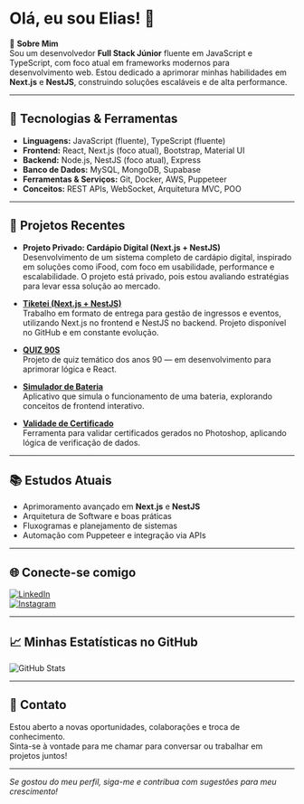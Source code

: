 # Olá, eu sou Elias! 👋

🌟 **Sobre Mim**  
Sou um desenvolvedor **Full Stack Júnior** fluente em JavaScript e TypeScript, com foco atual em frameworks modernos para desenvolvimento web. Estou dedicado a aprimorar minhas habilidades em **Next.js** e **NestJS**, construindo soluções escaláveis e de alta performance.

---

## 🔧 Tecnologias & Ferramentas

- **Linguagens:** JavaScript (fluente), TypeScript (fluente)  
- **Frontend:** React, Next.js (foco atual), Bootstrap, Material UI  
- **Backend:** Node.js, NestJS (foco atual), Express  
- **Banco de Dados:** MySQL, MongoDB, Supabase  
- **Ferramentas & Serviços:** Git, Docker, AWS, Puppeteer  
- **Conceitos:** REST APIs, WebSocket, Arquitetura MVC, POO

---

## 🚀 Projetos Recentes

- **Projeto Privado: Cardápio Digital (Next.js + NestJS)**  
Desenvolvimento de um sistema completo de cardápio digital, inspirado em soluções como iFood, com foco em usabilidade, performance e escalabilidade. O projeto está privado, pois estou avaliando estratégias para levar essa solução ao mercado.

- **[Tiketei (Next.js + NestJS)](https://github.com/Eliazynho/tiketei)**  
Trabalho em formato de entrega para gestão de ingressos e eventos, utilizando Next.js no frontend e NestJS no backend. Projeto disponível no GitHub e em constante evolução.

- **[QUIZ 90S](https://github.com/Eliazynho/primeiro-rep)**  
Projeto de quiz temático dos anos 90 — em desenvolvimento para aprimorar lógica e React.

- **[Simulador de Bateria](https://github.com/Eliazynho/bateria)**  
Aplicativo que simula o funcionamento de uma bateria, explorando conceitos de frontend interativo.

- **[Validade de Certificado](https://github.com/Eliazynho/certificadovalidador)**  
Ferramenta para validar certificados gerados no Photoshop, aplicando lógica de verificação de dados.

---

## 📚 Estudos Atuais

- Aprimoramento avançado em **Next.js** e **NestJS**  
- Arquitetura de Software e boas práticas  
- Fluxogramas e planejamento de sistemas  
- Automação com Puppeteer e integração via APIs  

---

## 🌐 Conecte-se comigo

[![LinkedIn](https://img.shields.io/badge/LinkedIn-Elias-blue?style=flat&logo=linkedin)](https://www.linkedin.com/in/elias-santos-67b5601b7/)  
[![Instagram](https://img.shields.io/badge/Instagram-@elias.dev__-E4405F?style=flat&logo=instagram&logoColor=white)](https://instagram.com/elias.dev_)

---

## 📈 Minhas Estatísticas no GitHub

![GitHub Stats](https://github-readme-stats.vercel.app/api?username=Eliazynho&show_icons=true&count_private=true&hide=prs&theme=dark)

---

## 💬 Contato

Estou aberto a novas oportunidades, colaborações e troca de conhecimento.  
Sinta-se à vontade para me chamar para conversar ou trabalhar em projetos juntos!

---

*Se gostou do meu perfil, siga-me e contribua com sugestões para meu crescimento!*
